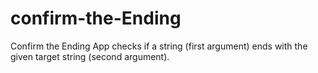# confirm-the-Ending
Confirm the Ending App checks if a string (first argument) ends with the given target string (second argument).
